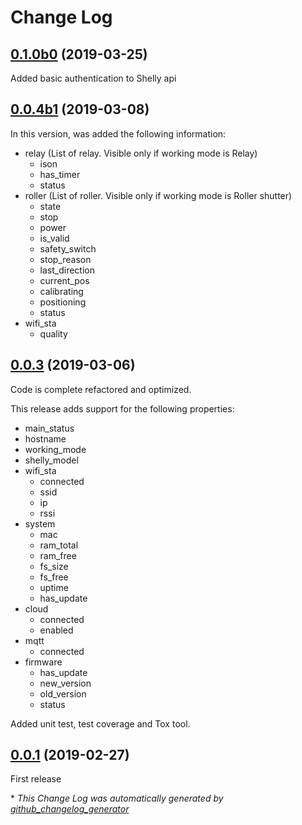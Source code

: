 # Change Log

## [0.1.0b0](https://github.com/marcogazzola/shelly-python/tree/0.1.0b0) (2019-03-25)

Added basic authentication to Shelly api

## [0.0.4b1](https://github.com/marcogazzola/shelly-python/tree/0.0.4b1) (2019-03-08)

In this version, was added the following information:
* relay (List of relay. Visible only if working mode is Relay)
    * ison
    * has_timer
    * status
* roller (List of roller. Visible only if working mode is Roller shutter)
    * state
    * stop
    * power
    * is_valid
    * safety_switch
    * stop_reason
    * last_direction
    * current_pos
    * calibrating
    * positioning
    * status
* wifi_sta
    * quality


## [0.0.3](https://github.com/marcogazzola/shelly-python/tree/0.0.3) (2019-03-06)

Code is complete refactored and optimized.

This release adds support for the following properties:
* main_status
* hostname
* working_mode
* shelly_model
* wifi_sta
    * connected
    * ssid
    * ip
    * rssi
* system
    * mac
    * ram_total
    * ram_free
    * fs_size
    * fs_free
    * uptime
    * has_update
* cloud
    * connected
    * enabled
* mqtt
    * connected
* firmware
    * has_update
    * new_version
    * old_version
    * status

Added unit test, test coverage and Tox tool.

## [0.0.1](https://github.com/marcogazzola/shelly-python/tree/0.0.1) (2019-02-27)

First release


\* *This Change Log was automatically generated by [github_changelog_generator](https://github.com/skywinder/Github-Changelog-Generator)*

